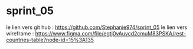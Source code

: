 # sprint_05
le lien vers git hub : https://github.com/Stephanie974/sprint_05
le lien vers wireframe : https://www.figma.com/file/egtj0vAuvcd2cmuM83PSKA/rest-countries-table?node-id=15%3A135
